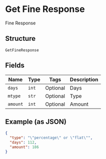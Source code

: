 
# Get Fine Response

Fine Response

## Structure

`GetFineResponse`

## Fields

| Name | Type | Tags | Description |
|  --- | --- | --- | --- |
| `days` | `int` | Optional | Days |
| `mtype` | `str` | Optional | Type |
| `amount` | `int` | Optional | Amount |

## Example (as JSON)

```json
{
  "type": "\"percentage\" or \"flat\"",
  "days": 112,
  "amount": 186
}
```

